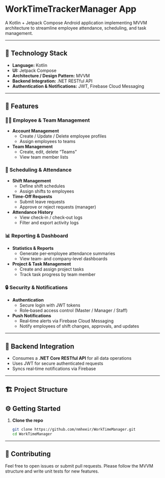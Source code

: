 # WorkTimeTrackerManager App

A Kotlin + Jetpack Compose Android application implementing MVVM architecture to streamline employee attendance, scheduling, and task management.

---

## 🚀 Technology Stack
- **Language:** Kotlin  
- **UI:** Jetpack Compose  
- **Architecture / Design Pattern:** MVVM  
- **Backend Integration:** .NET RESTful API  
- **Authentication & Notifications:** JWT, Firebase Cloud Messaging  

---

## 🔑 Features

### 🧑‍💼 Employee & Team Management
- **Account Management**  
  - Create / Update / Delete employee profiles  
  - Assign employees to teams  
- **Team Management**  
  - Create, edit, delete “Teams”  
  - View team member lists  

### 📅 Scheduling & Attendance
- **Shift Management**  
  - Define shift schedules  
  - Assign shifts to employees  
- **Time-Off Requests**  
  - Submit leave requests  
  - Approve or reject requests (manager)  
- **Attendance History**  
  - View check‑in / check‑out logs  
  - Filter and export activity logs  

### 📊 Reporting & Dashboard
- **Statistics & Reports**  
  - Generate per‑employee attendance summaries  
  - View team‑ and company‑level dashboards  
- **Project & Task Management**  
  - Create and assign project tasks  
  - Track task progress by team member  

### 🔒 Security & Notifications
- **Authentication**  
  - Secure login with JWT tokens  
  - Role‑based access control (Master / Manager / Staff)  
- **Push Notifications**  
  - Real‑time alerts via Firebase Cloud Messaging  
  - Notify employees of shift changes, approvals, and updates  

---

## 📡 Backend Integration

- Consumes a **.NET Core RESTful API** for all data operations  
- Uses JWT for secure authenticated requests  
- Syncs real‑time notifications via Firebase  

---

## 🏗️ Project Structure

## ⚙️ Getting Started

1. **Clone the repo**  
   ```bash
   git clone https://github.com/nmheeir/WorkTimeManager.git
   cd WorkTimeManager

---
## 🤝 Contributing

Feel free to open issues or submit pull requests. Please follow the MVVM structure and write unit tests for new features.
